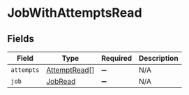 # JobWithAttemptsRead


## Fields

| Field                                               | Type                                                | Required                                            | Description                                         |
| --------------------------------------------------- | --------------------------------------------------- | --------------------------------------------------- | --------------------------------------------------- |
| `attempts`                                          | [AttemptRead](../../models/shared/attemptread.md)[] | :heavy_minus_sign:                                  | N/A                                                 |
| `job`                                               | [JobRead](../../models/shared/jobread.md)           | :heavy_minus_sign:                                  | N/A                                                 |